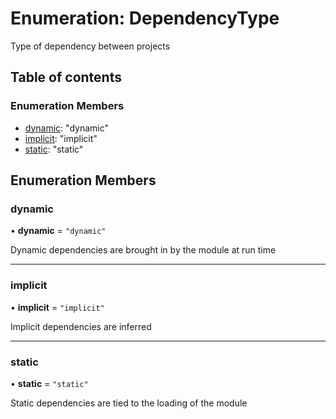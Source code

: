 # Enumeration: DependencyType

Type of dependency between projects

## Table of contents

### Enumeration Members

- [dynamic](../../devkit/documents/DependencyType#dynamic): &quot;dynamic&quot;
- [implicit](../../devkit/documents/DependencyType#implicit): &quot;implicit&quot;
- [static](../../devkit/documents/DependencyType#static): &quot;static&quot;

## Enumeration Members

### dynamic

• **dynamic** = `"dynamic"`

Dynamic dependencies are brought in by the module at run time

---

### implicit

• **implicit** = `"implicit"`

Implicit dependencies are inferred

---

### static

• **static** = `"static"`

Static dependencies are tied to the loading of the module
